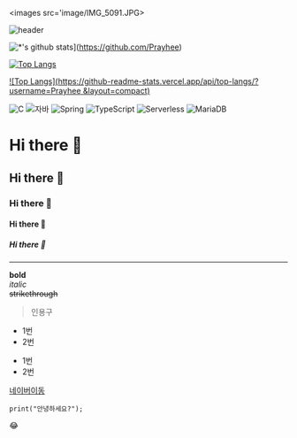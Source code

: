 <images src='image/IMG_5091.JPG>


![header](https://capsule-render.vercel.app/api?type=wave&color=auto&height=300&section=header&text=최강의%20자바개발자&fontSize=90)

![*'s github stats](https://github-readme-stats.vercel.app/api?username=Prayhee)](https://github.com/Prayhee)

[![Top Langs](https://github-readme-stats.vercel.app/api/top-langs/?username=Prayhee)](https://github.com/Prayhee/github-readme-stats)

[![Top Langs](https://github-readme-stats.vercel.app/api/top-langs/?username=Prayhee &layout=compact)](https://github.com/Prayhee/github-readme-stats)

![C](https://img.shields.io/badge/-C-123456?style=flat-square&logo=C&logoColor=black)
![자바](https://img.shields.io/badge/-자바-007396?style=flat&logo=Java&logoColor=ffffff)
![Spring](https://img.shields.io/badge/-Spring-6DB33F?style=for-the-badge&logo=Spring&logoColor=white)
![TypeScript](https://img.shields.io/badge/-TypeScript-3178C6?style=flat-square&logo=TypeScript&logoColor=white)
![Serverless](https://img.shields.io/badge/-Serverless-FD5750?style=flat-square&logo=Serverless&logoColor=magenta)
![MariaDB](https://img.shields.io/badge/-MariaDB-1F305F?style=flat-square&logo=mariadb&logoColor=white)
​

# Hi there 👋
## Hi there 👋
### Hi there 👋
#### Hi there 👋
##### Hi there 👋
---
**bold** <br>
*italic* <br>
~~strikethrough~~ <br>

> 인용구
* 1번
* 2번
- 1번
- 2번

[네이버이동](https://www.naver.com)

```
print("안녕하세요?");
```

:joy:
